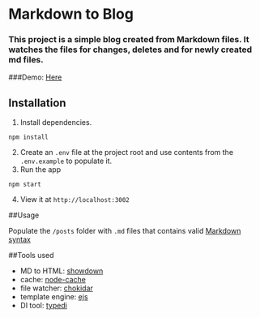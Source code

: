 # Markdown to Blog

### This project is a simple blog created from Markdown files. It watches the files for changes, deletes and for newly created md files.

###Demo: [Here](http://md-to-blog.manu.win)

## Installation

1. Install dependencies.
```
npm install
```
2. Create an ```.env``` file at the project root and use contents from the ```.env.example``` to populate it.
3. Run the app
```
npm start 
```
4. View it at ```http://localhost:3002``` 

##Usage

Populate the ```/posts``` folder with ```.md``` files that contains valid [Markdown syntax](https://www.markdownguide.org/basic-syntax)

##Tools used

- MD to HTML: [showdown](https://github.com/showdownjs/showdown) 
- cache: [node-cache](https://www.npmjs.com/package/node-cache)
- file watcher: [chokidar](https://github.com/paulmillr/chokidar)
- template engine: [ejs](https://ejs.co)
- DI tool: [typedi](https://github.com/typestack/typedi)
